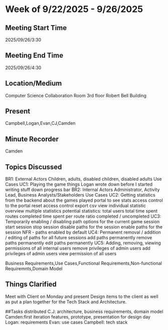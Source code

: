 # Week of 9/22/2025 - 9/26/2025

## Meeting Start Time

2025/09/26/3:30

## Meeting End Time
2025/09/26/4:30

## Location/Medium

Computer Science Collaboration Room 3rd floor Robert Bell Building 

## Present

Campbell,Logan,Evan,CJ,Camden

## Minute Recorder

Camden 

## Topics Discussed

BR1: External
Actors
Children, adults, disabled children, disabled adults
Use Cases
UC1: Playing the game
things Logan wrote down before I started writing stuff down
progress bar
BR2: Internal
Actors
Administrator, Activity Lead, Business Analysts/Stakeholders
Use Cases
UC2: Getting statistics from the backend about the games played
portal to see stats
access control to the portal
reset access control
export csv
view individual statistic
overview multiple statistics
potential statistics:
total users
total time spent
routes completed
time spent per route
ratio completed / uncompleted
UC3: Temporarily enabling / disabling path options for the current game session
start session
stop session
disable paths for the session
enable paths for the session
NFR - paths enabled by default
UC4: Permanent removal / addition / editing of paths for all future sessions
add paths permanently
remove paths permanently
edit paths permanently
UC5: Adding, removing, viewing permissions of all internal users
remove privileges of admin users
add privileges of admin users
view permission of all users

Business Requirements,Use Cases,Functional Requirements,Non-functional Requiremnts,Domain Model

## Things Clarified

Meet with Client on Monday and present Design items to the client as well as put a plan together for the Tech Stack and Architecture.

##Tasks distributed
C.J: architecture, business requirements, domain model
Camden:first iteration features, prototype, presentation for design day
Logan: requirements
Evan: use cases
Campbell: tech stack

